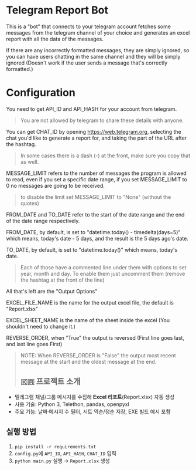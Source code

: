 # Telegram Report Bot
This is a "bot" that connects to your telegram account
fetches some messages from the telegram channel of your choice and generates
an excel report with all the data of the messages.

If there are any incorrectly formatted messages, they are simply ignored, so you
can have users chatting in the same channel and they will be simply ignored
(Doesn't work if the user sends a message that's correctly formatted.)


# Configuration
You need to get API_ID and API_HASH for your account
from telegram.

> You are not allowed by telegram to share these
details with anyone.


You can get CHAT_ID by opening https://web.telegram.org,
selecting the chat you'd like to generate a report for,
and taking the part of the URL after the hashtag.

> In some cases there is a dash (-) at the front, make sure you copy that as well.

MESSAGE_LIMIT refers to the number of messages the
program is allowed to read, even if you set a
specific date range, if you set MESSAGE_LIMIT to 0
no messages are going to be received.

> to disable the limit set MESSAGE_LIMIT to "None" (without the quotes)

FROM_DATE and TO_DATE refer to the start of the date range and the end of the date range respectively.

FROM_DATE, by default, is set to "datetime.today() - timedelta(days=5)"
which means, today's date - 5 days, and the result is the 5 days ago's date.

TO_DATE, by default, is set to "datetime.today()" which means, today's date.


> Each of those have a commented line under them with options to set
year, month and day.
To enable them just uncomment them (remove the hashtag at the front of
the line)


All that's left are the "Output Options"

EXCEL_FILE_NAME is the name for the output excel file, the default is "Report.xlsx"

EXCEL_SHEET_NAME is the name of the sheet inside the excel (You shouldn't need to change it.)

REVERSE_ORDER, when "True" the output is reversed (First line goes last, and last line goes First)

> NOTE: When REVERSE_ORDER is "False" the output most recent message at the start and the oldest message at the end.
>
> ## 🇰🇷 프로젝트 소개
- 텔레그램 채널/그룹 메시지를 수집해 **Excel 리포트**(Report.xlsx) 자동 생성
- 사용 기술: Python 3, Telethon, pandas, openpyxl
- 주요 기능: 날짜·메시지 수 필터, 시트 역순/정순 저장, EXE 빌드 예시 포함
## 실행 방법
1. `pip install -r requirements.txt`
2. `config.py`에 `API_ID`, `API_HASH`, `CHAT_ID` 입력
3. `python main.py` 실행 → `Report.xlsx` 생성
